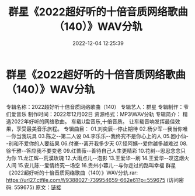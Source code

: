 ﻿---
title: 群星《2022超好听的十倍音质网络歌曲（140）》WAV分轨
date: 2022-12-04 12:25:39
categories: WAV车载音乐、镜像
tags: 华语中文
---
# 群星《2022超好听的十倍音质网络歌曲（140）》WAV分轨

专辑名称：2022超好听十倍音质网络歌曲（140）
专辑艺人：群星
专辑制作：爷们爱音乐
制作时间：2022年12月02日
资源格式：MP3\WAV分轨
专辑简介：
精选2022年好听的网络歌曲。
车载U盘音乐,十倍音质。
让车载音响发挥最佳效果，享受最美音乐旅程。
专辑曲目：
01.刘奕辰--停止期待
02.杨少军--我当你唯一你当我玩具
03.陈之--第二人设
04.李乐乐--我终究不是你心上的人
05.回小仙--别和不爱你的人要结果
06.付豪--离开我多少天
07.怪阿姨--爱你越多越难过
08.徐千雅--答应我不要变老
09.红蔷薇--善待自己人生更精彩
10.花树--思思念念只为你
11.龙江辉--荒漠玫瑰
12.大雨点儿--泡影
13.王爱华--刷
14.王爱华--叹这烟火人间
15.安儿陈--爱情终究一场空
16.贵州小蓉儿--与你走过的路叫幸福
群星《2022超好听的十倍音质网络歌曲（140）》WAV分轨.rar:
https://url27.ctfile.com/f/9388027-739954659-662e61?p=559675
(访问密码: 559675)
原文：[链接](https://blog.sina.com.cn/s/blog_1647c7e76010310fv.html)